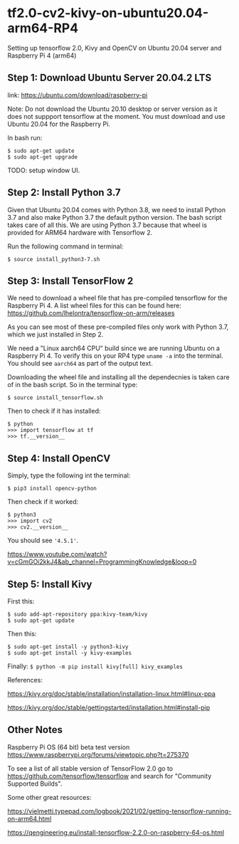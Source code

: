 # tf2.0-cv2-kivy-on-ubuntu20.04-arm64-RP4
Setting up tensorflow 2.0, Kivy and OpenCV on Ubuntu 20.04 server and Raspberry Pi 4 (arm64)


## Step 1: Download Ubuntu Server 20.04.2 LTS
link: https://ubuntu.com/download/raspberry-pi

Note: Do not download the Ubuntu 20.10 desktop or server version as it does not suppport tensorflow at the moment. You must download and use Ubuntu 20.04 for the Raspberry Pi.

In bash run:

```
$ sudo apt-get update
$ sudo apt-get upgrade
```

TODO: setup window UI.


## Step 2: Install Python 3.7

Given that Ubuntu 20.04 comes with Python 3.8, we need to install Python 3.7 and also make Python 3.7 the default python version. The bash script takes care of all this. We are using Python 3.7 because that wheel is provided for ARM64 hardware with Tensorflow 2.

Run the following command in terminal:

`$ source install_python3-7.sh`


## Step 3: Install TensorFlow 2

We need to download a wheel file that has pre-compiled tensorflow for the Raspberry Pi 4. A list wheel files for this can be found here:
https://github.com/lhelontra/tensorflow-on-arm/releases

As you can see most of these pre-compiled files only work with Python 3.7, which we just installed in Step 2.

We need a "Linux aarch64 CPU" build since we are running Ubuntu on a Raspberry Pi 4. To verify this on your RP4 type `uname -a` into the terminal. You should see `aarch64` as part of the output text. 

Downloading the wheel file and installing all the dependecnies is taken care of in the bash script. So in the terminal type:

`$ source install_tensorflow.sh`

Then to check if it has installed:
```
$ python
>>> import tensorflow at tf
>>> tf.__version__

```

## Step 4: Install OpenCV

Simply, type the following int the terminal:

`$ pip3 install opencv-python`

Then check if it worked:

```
$ python3
>>> import cv2
>>> cv2.__version__
```
You should see `'4.5.1'`.

https://www.youtube.com/watch?v=cGmGOi2kkJ4&ab_channel=ProgrammingKnowledge&loop=0


## Step 5: Install Kivy

First this:
```
$ sudo add-apt-repository ppa:kivy-team/kivy
$ sudo apt-get update
```

Then this:
```
$ sudo apt-get install -y python3-kivy
$ sudo apt-get install -y kivy-examples
```

Finally:
`$ python -m pip install kivy[full] kivy_examples`


References:

https://kivy.org/doc/stable/installation/installation-linux.html#linux-ppa

https://kivy.org/doc/stable/gettingstarted/installation.html#install-pip



## Other Notes


Raspberry Pi OS (64 bit) beta test version
https://www.raspberrypi.org/forums/viewtopic.php?t=275370

To see a list of all stable version of TensorFlow 2.0 go to https://github.com/tensorflow/tensorflow and search for "Community Supported Builds".

Some other great resources:

https://vielmetti.typepad.com/logbook/2021/02/getting-tensorflow-running-on-arm64.html

https://qengineering.eu/install-tensorflow-2.2.0-on-raspberry-64-os.html


